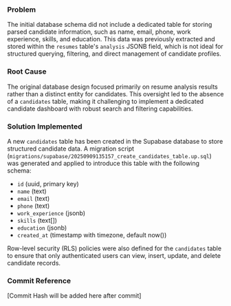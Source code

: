 ### Problem

The initial database schema did not include a dedicated table for storing parsed candidate information, such as name, email, phone, work experience, skills, and education. This data was previously extracted and stored within the `resumes` table's `analysis` JSONB field, which is not ideal for structured querying, filtering, and direct management of candidate profiles.

### Root Cause

The original database design focused primarily on resume analysis results rather than a distinct entity for candidates. This oversight led to the absence of a `candidates` table, making it challenging to implement a dedicated candidate dashboard with robust search and filtering capabilities.

### Solution Implemented

A new `candidates` table has been created in the Supabase database to store structured candidate data. A migration script (`migrations/supabase/20250909135157_create_candidates_table.up.sql`) was generated and applied to introduce this table with the following schema:

- `id` (uuid, primary key)
- `name` (text)
- `email` (text)
- `phone` (text)
- `work_experience` (jsonb)
- `skills` (text[])
- `education` (jsonb)
- `created_at` (timestamp with timezone, default now())

Row-level security (RLS) policies were also defined for the `candidates` table to ensure that only authenticated users can view, insert, update, and delete candidate records.

### Commit Reference

[Commit Hash will be added here after commit]